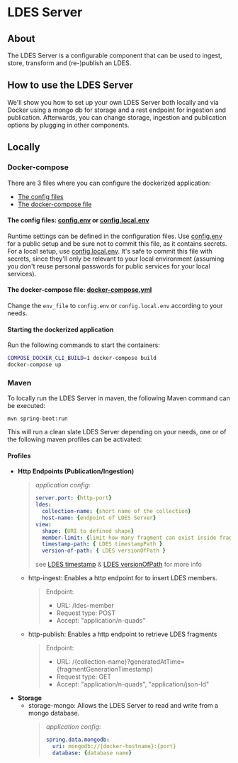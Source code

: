 # LDES Server

## About

The LDES Server is a configurable component that can be used to ingest, store, transform and (re-)publish an LDES.

## How to use the LDES Server
We'll show you how to set up your own LDES Server both locally and via Docker using a mongo db for storage and a rest endpoint for ingestion and publication.
Afterwards, you can change storage, ingestion and publication options by plugging in other components.

## Locally

### Docker-compose

There are 3 files where you can configure the dockerized application:
- [The config files](#docker-compose-config-config)
- [The docker-compose file](#docker-compose-config-yml)

#### <a name="docker-compose-config-config"></a>The config files: [config.env](docker-compose/config.env) or [config.local.env](docker-compose/config.local.env)

Runtime settings can be defined in the configuration files. Use [config.env](docker-compose/config.env) for a public setup and be sure not to commit this file, as it contains secrets. For a local setup, use [config.local.env](docker-compose/config.local.env). It's safe to commit this file with secrets, since they'll only be relevant to your local environment (assuming you don't reuse personal passwords for public services for your local services).

#### <a name="docker-compose-config-yml"></a> The docker-compose file: [docker-compose.yml](docker-compose.yml)

Change the `env_file` to `config.env` or `config.local.env` according to your needs.

#### Starting the dockerized application

Run the following commands to start the containers:

```bash
COMPOSE_DOCKER_CLI_BUILD=1 docker-compose build
docker-compose up
```

### Maven

To locally run the LDES Server in maven, the following Maven command can be executed:

```mvn
mvn spring-boot:run
```

This will run a clean slate LDES Server depending on your needs, one or of the following maven profiles can be activated:

#### Profiles

- **Http Endpoints (Publication/Ingestion)**
    > _application config_:
    > ```yaml
    > server.port: {http-port}
    > ldes:
    >   collection-name: {short name of the collection}
    >   host-name: {endpoint of LDES Server}
    > view:
    >   shape: {URI to defined shape}
    >   member-limit: {limit how many fragment can exist inside fragment}
    >   timestamp-path: { LDES timestampPath }
    >   version-of-path: { LDES versionOfPath }
    > ```
    > see [LDES timestamp](https://w3id.org/ldes#timestampPath) & [LDES versionOfPath](https://w3id.org/ldes#versionOfPath) for more info
  - http-ingest: Enables a http endpoint for to insert LDES members.
    > Endpoint:
    > - URL: /ldes-member
    > - Request type: POST
    > - Accept: "application/n-quads"
  - http-publish: Enables a http endpoint to retrieve LDES fragments
    > Endpoint:
    > - URL: /{collection-name}?generatedAtTime={fragmentGenerationTimestamp}
    > - Request type: GET
    > - Accept: "application/n-quads", "application/json-ld"
- **Storage**
  - storage-mongo: Allows the LDES Server to read and write from a mongo database.
    > _application config_:
    > ```yaml
    > spring.data.mongodb:
    >   uri: mongodb://{docker-hostname}:{port}
    >   database: {database name} 
    > ```